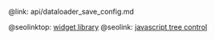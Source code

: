 @link: api/dataloader_save_config.md

@seolinktop: [widget library](https://webix.com)
@seolink: [javascript tree control](https://webix.com/widget/tree/)